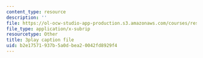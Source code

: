 ```yaml
---
content_type: resource
description: ''
file: https://ol-ocw-studio-app-production.s3.amazonaws.com/courses/res-18-007-calculus-revisited-multivariable-calculus-fall-2011/b2e17571937b5a0dbea20042fd8929f4_SFB2Fxel6iM.vtt
file_type: application/x-subrip
resourcetype: Other
title: 3play caption file
uid: b2e17571-937b-5a0d-bea2-0042fd8929f4
---
```

